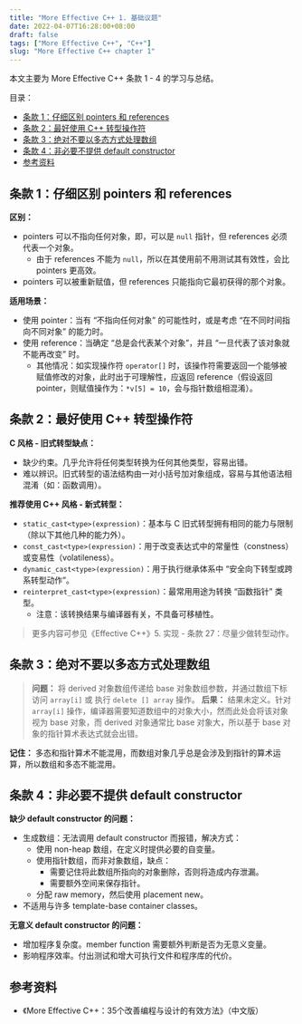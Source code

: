 ```yaml
---
title: "More Effective C++ 1. 基础议题"
date: 2022-04-07T16:28:00+08:00
draft: false
tags: ["More Effective C++", "C++"]
slug: "More Effective C++ chapter 1"
---
```


本文主要为 More Effective C++ 条款 1 - 4 的学习与总结。

目录：

- [条款 1：仔细区别 pointers 和 references](#条款-1仔细区别-pointers-和-references)
- [条款 2：最好使用 C++ 转型操作符](#条款-2最好使用-c-转型操作符)
- [条款 3：绝对不要以多态方式处理数组](#条款-3绝对不要以多态方式处理数组)
- [条款 4：非必要不提供 default constructor](#条款-4非必要不提供-default-constructor)
- [参考资料](#参考资料)

## 条款 1：仔细区别 pointers 和 references

**区别：**

* pointers 可以不指向任何对象，即，可以是 `null` 指针，但 references 必须代表一个对象。
  * 由于 references 不能为 `null`，所以在其使用前不用测试其有效性，会比 pointers 更高效。
* pointers 可以被重新赋值，但 references 只能指向它最初获得的那个对象。

**适用场景：**

* 使用 pointer：当有 “不指向任何对象” 的可能性时，或是考虑 “在不同时间指向不同对象” 的能力时。
* 使用 reference：当确定 “总是会代表某个对象”，并且 “一旦代表了该对象就不能再改变” 时。
  * 其他情况：如实现操作符 `operator[]` 时，该操作符需要返回一个能够被赋值修改的对象，此时出于可理解性，应返回 reference（假设返回 pointer，则赋值操作为：`*v[5] = 10`，会与指针数组相混淆）。

## 条款 2：最好使用 C++ 转型操作符

**C 风格 - 旧式转型缺点：**

* 缺少约束。几乎允许将任何类型转换为任何其他类型，容易出错。
* 难以辨识。旧式转型的语法结构由一对小括号加对象组成，容易与其他语法相混淆（如：函数调用）。

**推荐使用 C++ 风格 - 新式转型：**

* `static_cast<type>(expression)`：基本与 C 旧式转型拥有相同的能力与限制（除以下其他几种的能力外）。
* `const_cast<type>(expression)`：用于改变表达式中的常量性（constness）或变易性（volatileness）。
* `dynamic_cast<type>(expression)`：用于执行继承体系中 “安全向下转型或跨系转型动作”。
* `reinterpret_cast<type>(expression)`：最常用用途为转换 “函数指针” 类型。
  * 注意：该转换结果与编译器有关，不具备可移植性。

> 更多内容可参见《Effective C++》5. 实现 - 条款 27：尽量少做转型动作。

## 条款 3：绝对不要以多态方式处理数组

> **问题：** 将 derived 对象数组传递给 base 对象数组参数，并通过数组下标访问 `array[i]` 或 执行 `delete [] array` 操作。
> **后果：** 结果未定义。针对 `array[i]` 操作，编译器需要知道数组中的对象大小，然而此处会将该对象视为 base 对象，而 derived 对象通常比 base 对象大，所以基于 base 对象的指针算术表达式就会出错。

**记住：** 多态和指针算术不能混用，而数组对象几乎总是会涉及到指针的算术运算，所以数组和多态不能混用。

## 条款 4：非必要不提供 default constructor

**缺少 default constructor 的问题：**

* 生成数组：无法调用 default constructor 而报错，解决方式：
  * 使用 non-heap 数组，在定义时提供必要的自变量。
  * 使用指针数组，而非对象数组，缺点：
    * 需要记住将此数组所指向的对象删除，否则将造成内存泄漏。
    * 需要额外空间来保存指针。
  * 分配 raw memory，然后使用 placement new。
* 不适用与许多 template-base container classes。

**无意义 default constructor 的问题：**

* 增加程序复杂度。member function 需要额外判断是否为无意义变量。
* 影响程序效率。付出测试和增大可执行文件和程序库的代价。

## 参考资料

* 《More Effective C++：35个改善编程与设计的有效方法》（中文版）
